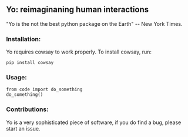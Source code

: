 
## Yo: reimaginaning human interactions

"Yo is the not the best python package on the Earth" -- New York Times.

### Installation:

Yo requires cowsay to work properly. To install cowsay, run:

```
pip install cowsay
```

### Usage:

```
from code import do_something
do_something()
```


### Contributions:

Yo is a very sophisticated piece of software, if you do find a bug, please start an issue.
